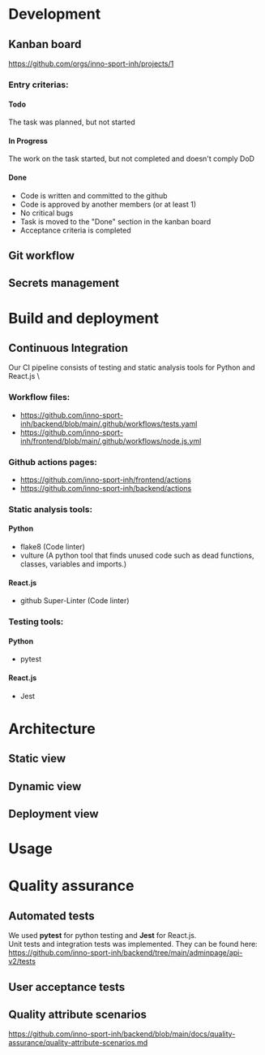 # Development
## Kanban board
https://github.com/orgs/inno-sport-inh/projects/1
### Entry criterias:
#### Todo
The task was planned, but not started
#### In Progress
The work on the task started, but not completed and doesn't comply DoD
#### Done
- Code is written and committed to the github
- Code is approved by another members (or at least 1)
- No critical bugs
- Task is moved to the "Done" section in the kanban board
- Acceptance criteria is completed
## Git workflow

## Secrets management



# Build and deployment
## Continuous Integration
Our CI pipeline consists of testing and static analysis tools for Python and React.js \
### Workflow files:
- https://github.com/inno-sport-inh/backend/blob/main/.github/workflows/tests.yaml
- https://github.com/inno-sport-inh/frontend/blob/main/.github/workflows/node.js.yml

### Github actions pages:
- https://github.com/inno-sport-inh/frontend/actions
- https://github.com/inno-sport-inh/backend/actions
  
### Static analysis tools:
#### Python
- flake8 (Code linter)
- vulture (A python tool that finds unused code such as dead functions, classes, variables and imports.)
#### React.js
- github Super-Linter (Code linter)
### Testing tools:
#### Python
- pytest
#### React.js
- Jest

# Architecture
## Static view

## Dynamic view

## Deployment view



# Usage



# Quality assurance
## Automated tests
We used **pytest** for python testing and **Jest** for React.js. \
Unit tests and integration tests was implemented. They can be found here: \
https://github.com/inno-sport-inh/backend/tree/main/adminpage/api-v2/tests
## User acceptance tests
## Quality attribute scenarios
https://github.com/inno-sport-inh/backend/blob/main/docs/quality-assurance/quality-attribute-scenarios.md


